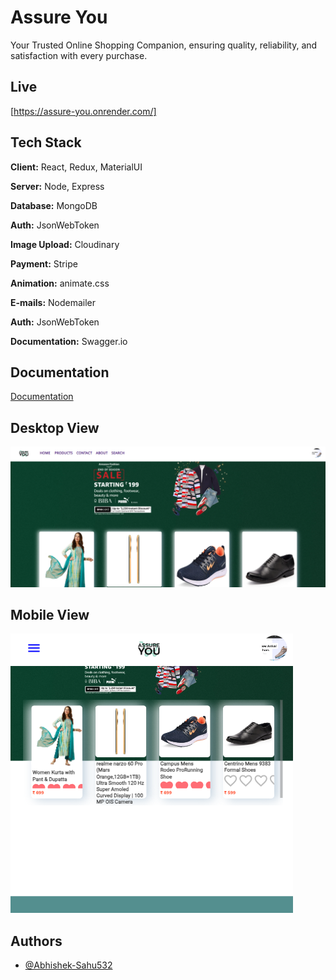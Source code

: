 
# Assure You

Your Trusted Online Shopping Companion, ensuring quality, reliability, and satisfaction with every purchase.


## Live
[https://assure-you.onrender.com/]


## Tech Stack

**Client:** React, Redux, MaterialUI 

**Server:** Node, Express

**Database:** MongoDB

**Auth:** JsonWebToken

**Image Upload:** Cloudinary

**Payment:** Stripe

**Animation:** animate.css

**E-mails:** Nodemailer

**Auth:** JsonWebToken

**Documentation:** Swagger.io




## Documentation

[Documentation](https://linktodocumentation)


## Desktop View

![Desktop View](/front_end/src/assets/images/desktop%20view.png)

## Mobile View

![Mobile View](/front_end/src/assets/images/mobile%20view.png)


## Authors

- [@Abhishek-Sahu532](https://github.com/Abhishek-Sahu532)


